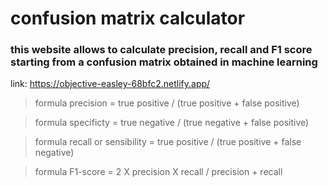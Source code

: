# confusion matrix calculator

### this website allows to calculate precision, recall and F1 score starting from a confusion matrix obtained in machine learning

link: <https://objective-easley-68bfc2.netlify.app/>

> formula precision = true positive / (true positive + false positive)

> formula specificty = true negative / (true negative + false positive)
 
> formula recall or sensibility = true positive / (true positive + false negative)

> formula F1-score = 2 X precision X recall / precision + recall
